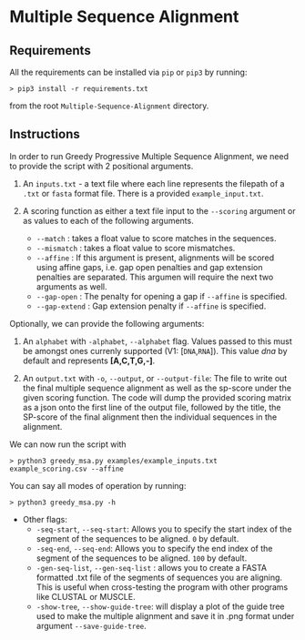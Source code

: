 # Multiple Sequence Alignment
Requirements
------------

All the requirements can be installed via `pip` or `pip3` by running:
```
> pip3 install -r requirements.txt
```
from the root ```Multiple-Sequence-Alignment``` directory.

Instructions
------------

In order to run Greedy Progressive Multiple Sequence Alignment, we need to provide
the script with 2 positional arguments.

1. An `inputs.txt` - a text file where each line represents the filepath
of a `.txt` or `fasta` format file. There is a provided `example_input.txt`.

2. A scoring function as either a text file input to the `--scoring` argument or as 
values to each of the following arguments.
    - `--match` : takes a float value to score matches in the sequences.
    - `--mismatch` : takes a float value to score mismatches.
    - `--affine` : If this argument is present, alignments will be scored using affine 
    gaps, i.e. gap open penalties and gap extension penalties are separated. This argumen
    will require the next two arguments as well.
    - `--gap-open` : The penalty for opening a gap if `--affine` is specified.
    - `--gap-extend` : Gap extension penalty if `--affine` is specified.
    
Optionally, we can provide the following arguments: 

1. An `alphabet` with `-alphabet`, `--alphabet` flag. Values passed to this must be amongst ones currenly
supported (V1: [`DNA`,`RNA`]). This value *dna* by default and represents **[A,C,T,G,-]**.

2. An `output.txt` with `-o`, `--output`, or `--output-file`: The file to write out the final multiple sequence alignment as well as the sp-score
under the given scoring function. The code will dump the provided scoring matrix as a json onto the first line
of the output file, followed by the title, the SP-score of the final alignment then the individual sequences in 
the alignment.  
    
We can now run the script with 

```
> python3 greedy_msa.py examples/example_inputs.txt example_scoring.csv --affine
```

You can say all modes of operation by running:

```
> python3 greedy_msa.py -h
```

- Other flags:
    - `-seq-start`, `--seq-start`: Allows you to specify the start index of the segment of the sequences to be aligned. `0` by default.
    - `-seq-end`, `--seq-end`: Allows you to specify the end index of the segment of the sequences to be aligned. `100` by default.
    - `-gen-seq-list`, `--gen-seq-list` : allows you to create a FASTA formatted .txt file of the segments 
        of sequences you are aligning. This is useful when cross-testing the program with other programs
        like CLUSTAL or MUSCLE.
    - `-show-tree`, `--show-guide-tree`: will display a plot of the guide tree used to make the multiple alignment
    and save it in .png format under argument `--save-guide-tree`. 